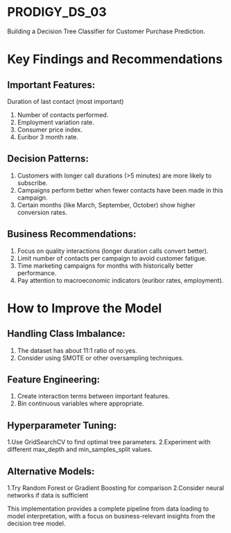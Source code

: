 # PRODIGY_DS_03
Building a Decision Tree Classifier for Customer Purchase Prediction.

# Key Findings and Recommendations
## Important Features:

Duration of last contact (most important)
1. Number of contacts performed.
2. Employment variation rate.
3. Consumer price index.
4. Euribor 3 month rate.

## Decision Patterns:

1. Customers with longer call durations (>5 minutes) are more likely to subscribe.
2. Campaigns perform better when fewer contacts have been made in this campaign.
3. Certain months (like March, September, October) show higher conversion rates.

## Business Recommendations:

1. Focus on quality interactions (longer duration calls convert better).
2. Limit number of contacts per campaign to avoid customer fatigue.
3. Time marketing campaigns for months with historically better performance.
4. Pay attention to macroeconomic indicators (euribor rates, employment).

# How to Improve the Model

## Handling Class Imbalance:

1. The dataset has about 11:1 ratio of no:yes.
2. Consider using SMOTE or other oversampling techniques.

## Feature Engineering:

1. Create interaction terms between important features.
2. Bin continuous variables where appropriate.

## Hyperparameter Tuning:

1.Use GridSearchCV to find optimal tree parameters.
2.Experiment with different max_depth and min_samples_split values.

## Alternative Models:

1.Try Random Forest or Gradient Boosting for comparison
2.Consider neural networks if data is sufficient

This implementation provides a complete pipeline from data loading to model interpretation, with a focus on business-relevant insights from the decision tree model.

